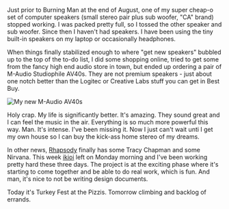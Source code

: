 Just prior to Burning Man at the end of August, one of my super cheap-o set of computer speakers (small stereo pair plus sub woofer, "CA" brand) stopped working. I was packed pretty full, so I tossed the other speaker and sub woofer. Since then I haven't had speakers. I have been using the tiny built-in speakers on my laptop or occasionally headphones.

When things finally stabilized enough to where "get new speakers" bubbled up to the top of the to-do list, I did some shopping online, tried to get some from the fancy high end audio store in town, but ended up ordering a pair of M-Audio Studiophile AV40s. They are not premium speakers - just about one notch better than the Logitec or Creative Labs stuff you can get in Best Buy.

![My new M-Audio AV40s](/photos/boulder_fall_2008/010_speakers.jpg)

Holy crap. My life is significantly better. It's amazing. They sound great and I can feel the music in the air. Everything is so much more powerful this way. Man. It's intense. I've been missing it. Now I just can't wait unti I get my own house so I can buy the kick-ass home stereo of my dreams.

In other news, [Rhapsody](http://www.rhapsody.com) finally has some Tracy Chapman and some Nirvana. This week [ikioi](http://ikioi.livejournal.com/) left on Monday morning and I've been working pretty hard these three days. The project is at the exciting phase where it's starting to come together and be able to do real work, which is fun. And man, it's nice to not be writing design documents.

Today it's Turkey Fest at the Pizzis. Tomorrow climbing and backlog of errands.